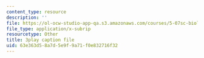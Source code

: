 ```yaml
---
content_type: resource
description: ''
file: https://ol-ocw-studio-app-qa.s3.amazonaws.com/courses/5-07sc-biological-chemistry-i-fall-2013/63e363d58a7d5e9f9a71f0e832716f32_BYhaXjwgn5I.vtt
file_type: application/x-subrip
resourcetype: Other
title: 3play caption file
uid: 63e363d5-8a7d-5e9f-9a71-f0e832716f32
---
```

